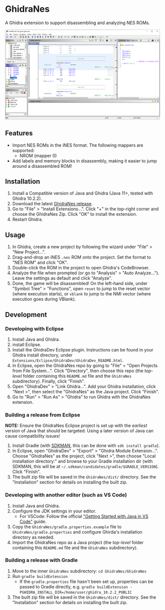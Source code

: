 # GhidraNes

A Ghidra extension to support disassembling and analyzing NES ROMs.

![NES game disassembly](.github/screenshots/ghidra-nes.png)

## Features

- Import NES ROMs in the iNES format. The following mappers are supported:
    - NROM (mapper 0)
- Add labels and memory blocks in disassembly, making it easier to jump around a disassembled ROM!

## Installation

1. Install a Compatible version of Java and Ghidra (Java 11+, tested with Ghidra 10.2.2).
2. Download the latest [GhidraNes release](https://github.com/kylewlacy/GhidraNes/releases).
3. Go to "File" > "Install Extensions...". Click "+" in the top-right corner and choose the GhidraNes Zip. Click "OK" to install the extension.
4. Restart Ghidra.

## Usage

1. In Ghidra, create a new project by following the wizard under "File" > "New Project...".
2. Drag-and-drop an iNES `.nes` ROM onto the project. Set the format to "NES ROM" and click "OK".
3. Double-click the ROM in the project to open Ghidra's CodeBrowser.
4. Analyze the file when prompted (or go to "Analysis" > "Auto Analyze..."). Leave the settings as default and click "Analyze".
5. Done, the game will be disassembled! On the left-hand side, under "Symbol Tree" > "Functions", open `reset` to jump to the reset vector (where execution starts), or `vblank` to jump to the NMI vector (where execution goes during VBlank).

## Development

### Developing with Eclipse

1. Install Java and Ghidra.
2. install Eclipse.
3. Install the GhidraDev Eclipse plugin. Instructions can be found in your Ghidra install directory, under `Extensions/Eclipse/GhidraDev/GhidraDev_README.html`.
4. In Eclipse, open the GhidraNes repo by going to "File" > "Open Projects from File System...". Click "Directory", then choose this repo (the _top-level_ folder containing this `README.md` file and the `GhidraNes` subdirectory). Finally, click "Finish".
5. Open "GhidraDev" > "Link Ghidra...". Add your Ghidra installation, click "Next >", then select the "GhidraNes" as the Java project. Click "Finish".
6. Go to "Run" > "Run As" > "Ghidra" to run Ghidra with the GhidraNes extension.

### Building a release from Eclipse

**NOTE:** Ensure the GhidraNes Eclipse project is set up with the _earliest_ version of Java that should be targeted. Using a later version of Java can cause compatibility issues!

1. Install Gradle (with [SDKMAN](https://sdkman.io/), this can be done with `sdk install gradle`).
2. In Eclipse, open "GhidraDev" > "Export" > "Ghidra Module Extension...". Choose "GhidraNes" as the project, click "Next >", then choose "Local installation directory:" and browse to your Gradle installation dir (with SDKMAN, this will be at `~/.sdkman/candidates/gradle/$GRADLE_VERSION`). Click "Finish".
3. The built zip file will be saved in the `GhidraNes/dist/` directory. See the "Installation" section for details on installing the built zip.

### Developing with another editor (such as VS Code)

1. Install Java and Ghidra.
2. Configure the JDK settings in your editor.
    - For VSCode: Follow the official ["Getting Started with Java in VS Code"](https://code.visualstudio.com/docs/java/java-tutorial) guide.
3. Copy the `GhidraNes/gradle.properties.example` file to `GhidraNes/gradle.properties` and configure Ghirda's installation directory as needed.
4. Import the GhidraNes repo as a Java project (the _top-level_ folder containing this `README.md` file and the `GhidraNes` subdirectory).

### Building a release with Gradle

1. Move to the inner `GhidraNes` subdirectory: `cd GhidraNes/GhidraNes`
2. Run `gradle buildExtension`
    - If the `gradle.properties` file hasn't been set up, properties can be passed to Gradle directly, e.g. `gradle buildExtension -PGHIDRA_INSTALL_DIR=/home/user/ghidra_10.2.2_PUBLIC`
3. The built zip file will be saved in the `GhidraNes/dist/` directory. See the "Installation" section for details on installing the built zip.
